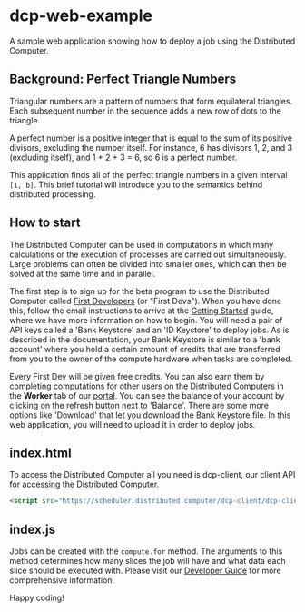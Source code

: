 # dcp-web-example

A sample web application showing how to deploy a job using the Distributed Computer.

## Background: Perfect Triangle Numbers

Triangular numbers are a pattern of numbers that form equilateral triangles.
Each subsequent number in the sequence adds a new row of dots to the triangle.

A perfect number is a positive integer that is equal to the sum of its positive
divisors, excluding the number itself. For instance, 6 has divisors 1, 2, and 3
(excluding itself), and 1 + 2 + 3 = 6, so 6 is a perfect number.

This application finds all of the perfect triangle numbers in a given interval
`[1, b]`. This brief tutorial will introduce you to the semantics behind
distributed processing.

## How to start

The Distributed Computer can be used in computations in which many calculations or the execution of
processes are carried out simultaneously. Large problems can often be divided
into smaller ones, which can then be solved at the same time and in parallel.

The first step is to sign up for the beta program to use the Distributed Computer called [First Developers](https://docs.google.com/forms/d/e/1FAIpQLScj6g1PH7Nbejlj5XHrScvtBhTy-2A_l0A8sHMzzihQR79KYw/viewform) (or "First Devs").
When you have done this, follow the email instructions to arrive at the [Getting Started](https://docs.dcp.dev/getting-started) guide, where we have more
information on how to begin. You will need a pair of API keys called a 'Bank Keystore' and an 'ID Keystore' to deploy jobs. As is described in the 
documentation, your Bank Keystore is similar to a 'bank account' where you hold a certain amount of credits that
are transferred from you to the owner of the compute hardware when tasks are completed.

Every First Dev will be given free credits. You can also earn them by completing computations for 
other users on the Distributed Computers in the **Worker** tab of our [portal](https://portal.distributed.computer/). You can see the
balance of your account by clicking on the refresh button next to 'Balance'. There are
some more options like 'Download' that let you download
the Bank Keystore file. In this web application, you will need to upload it in order to
deploy jobs.

## index.html

To access the Distributed Computer all you need is dcp-client, our client API for accessing the
Distributed Computer.

```html
<script src="https://scheduler.distributed.computer/dcp-client/dcp-client.js"></script>
```

## index.js

Jobs can be created with the `compute.for` method. The arguments to this method
determines how many slices the job will have and what data each slice should be
executed with. Please visit
our [Developer Guide](https://docs.dcp.dev/guides/developer-guide.html)
for more comprehensive information.

Happy coding!
